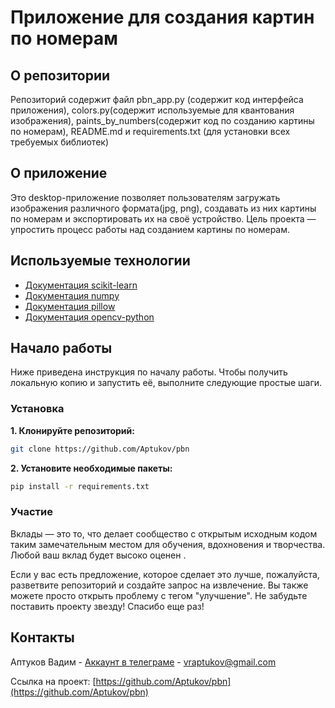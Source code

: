 # Приложение для создания картин по номерам
## О репозитории
Репозиторий содержит файл pbn_app.py (содержит код интерфейса приложения), colors.py(содержит используемые для квантования изображения), paints_by_numbers(содержит код по созданию картины по номерам), README.md и requirements.txt (для установки всех требуемых библиотек)
## О приложение
Это desktop-приложение позволяет пользователям загружать изображения различного формата(jpg, png), создавать из них картины по номерам и экспортировать их на своё устройство. Цель проекта — упростить процесс работы над созданием картины по номерам.
## Используемые технологии
- [Документация scikit-learn](https://scikit-learn.org/stable/)
- [Документация numpy](https://numpy.org/)
- [Документация pillow](https://pillow.readthedocs.io/en/stable/)
- [Документация opencv-python](https://docs.opencv.org/4.x/d6/d00/tutorial_py_root.html)

## Начало работы
Ниже приведена инструкция по началу работы. Чтобы получить локальную копию и запустить её, выполните следующие простые шаги.
### Установка
**1. Клонируйте репозиторий:**
   ```bash
   git clone https://github.com/Aptukov/pbn
   ```
**2. Установите необходимые пакеты:**
   ```bash
   pip install -r requirements.txt
   ```
      
### Участие
Вклады — это то, что делает сообщество с открытым исходным кодом таким замечательным местом для обучения, вдохновения и творчества. Любой ваш вклад будет высоко оценен .

Если у вас есть предложение, которое сделает это лучше, пожалуйста, разветвите репозиторий и создайте запрос на извлечение. Вы также можете просто открыть проблему с тегом "улучшение". Не забудьте поставить проекту звезду! Спасибо еще раз!
## Контакты

Аптуков Вадим - [Аккаунт в телеграме](@HackNet11) - vraptukov@gmail.com

Ссылка на проект: [https://github.com/Aptukov/pbn](https://github.com/Aptukov/pbn)
